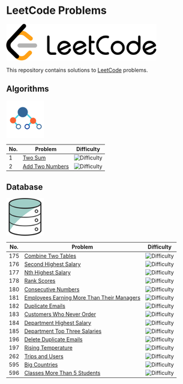 # LeetCode Problems

<img alt="LeetCode Logo" src="img/leetcode_logo.png" width="400"/>

This repository contains solutions to [LeetCode](https://leetcode.com/) problems.

## Algorithms

<img alt="Algorithms Logo" src=img/algorithms_logo.png width="100"/>

No. | Problem | Difficulty
--- | --- | ---
1 | [Two Sum](Algorithms/1_Two_Sum) | ![Difficulty](https://img.shields.io/badge/Easy-green)
2 | [Add Two Numbers](Algorithms/2_Add_Two_Numbers) | ![Difficulty](https://img.shields.io/badge/Medium-yellow)

## Database

<img alt="Database Logo" src=img/database_logo.png width="100"/>

No. | Problem | Difficulty
--- | --- | ---
175 | [Combine Two Tables](Database/175_Combine_Two_Tables) | ![Difficulty](https://img.shields.io/badge/Easy-green)
176 | [Second Highest Salary](Database/176_Second_Highest_Salary) | ![Difficulty](https://img.shields.io/badge/Easy-green)
177 | [Nth Highest Salary](Database/177_Nth_Highest_Salary) | ![Difficulty](https://img.shields.io/badge/Medium-yellow)
178 | [Rank Scores](Database/178_Rank_Scores) | ![Difficulty](https://img.shields.io/badge/Medium-yellow)
180 | [Consecutive Numbers](Database/180_Consecutive_Numbers) | ![Difficulty](https://img.shields.io/badge/Medium-yellow)
181 | [Employees Earning More Than Their Managers](Database/181_Employees_Earning_More_Than_Their_Managers) | ![Difficulty](https://img.shields.io/badge/Easy-green)
182 | [Duplicate Emails](Database/182_Duplicate_Emails) | ![Difficulty](https://img.shields.io/badge/Easy-green)
183 | [Customers Who Never Order](Database/183_Customers_Who_Never_Order) | ![Difficulty](https://img.shields.io/badge/Easy-green)
184 | [Department Highest Salary](Database/184_Department_Highest_Salary) | ![Difficulty](https://img.shields.io/badge/Medium-yellow)
185 | [Department Top Three Salaries](Database/185_Department_Top_Three_Salaries) | ![Difficulty](https://img.shields.io/badge/Hard-red)
196 | [Delete Duplicate Emails](Database/196_Delete_Dupicate_Emails) | ![Difficulty](https://img.shields.io/badge/Easy-green)
197 | [Rising Temperature](Database/197_Rising_Temperature) | ![Difficulty](https://img.shields.io/badge/Easy-green)
262 | [Trips and Users](Database/262_Trips_and_Users) | ![Difficulty](https://img.shields.io/badge/Hard-red)
595 | [Big Countries](Database/595_Big_Countries) | ![Difficulty](https://img.shields.io/badge/Easy-green)
596 | [Classes More Than 5 Students](Database/596_Classes_More_Than_5_Students) | ![Difficulty](https://img.shields.io/badge/Easy-green)


